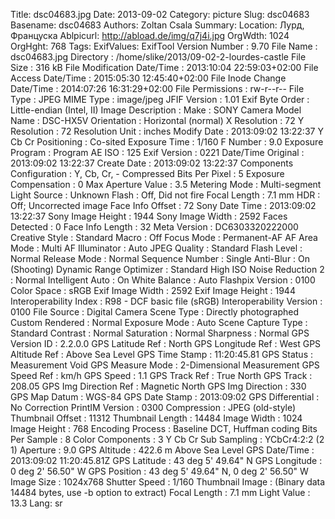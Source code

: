 Title: dsc04683.jpg
Date: 2013-09-02
Category: picture
Slug: dsc04683
Basename: dsc04683
Authors: Zoltan Csala
Summary:
Location: Лурд, Француска
Ablpicurl: http://abload.de/img/q7j4i.jpg
OrgWdth: 1024
OrgHght: 768
Tags:
ExifValues: ExifTool Version Number : 9.70
            File Name : dsc04683.jpg
            Directory : /home/slike/2013/09-02-2-lourdes-castle
            File Size : 316 kB
            File Modification Date/Time : 2013:10:04 22:59:03+02:00
            File Access Date/Time : 2015:05:30 12:45:40+02:00
            File Inode Change Date/Time : 2014:07:26 16:31:29+02:00
            File Permissions : rw-r--r--
            File Type : JPEG
            MIME Type : image/jpeg
            JFIF Version : 1.01
            Exif Byte Order : Little-endian (Intel, II)
            Image Description :
            Make : SONY
            Camera Model Name : DSC-HX5V
            Orientation : Horizontal (normal)
            X Resolution : 72
            Y Resolution : 72
            Resolution Unit : inches
            Modify Date : 2013:09:02 13:22:37
            Y Cb Cr Positioning : Co-sited
            Exposure Time : 1/160
            F Number : 9.0
            Exposure Program : Program AE
            ISO : 125
            Exif Version : 0221
            Date/Time Original : 2013:09:02 13:22:37
            Create Date : 2013:09:02 13:22:37
            Components Configuration : Y, Cb, Cr, -
            Compressed Bits Per Pixel : 5
            Exposure Compensation : 0
            Max Aperture Value : 3.5
            Metering Mode : Multi-segment
            Light Source : Unknown
            Flash : Off, Did not fire
            Focal Length : 7.1 mm
            HDR : Off; Uncorrected image
            Face Info Offset : 72
            Sony Date Time : 2013:09:02 13:22:37
            Sony Image Height : 1944
            Sony Image Width : 2592
            Faces Detected : 0
            Face Info Length : 32
            Meta Version : DC6303320222000
            Creative Style : Standard
            Macro : Off
            Focus Mode : Permanent-AF
            AF Area Mode : Multi
            AF Illuminator : Auto
            JPEG Quality : Standard
            Flash Level : Normal
            Release Mode : Normal
            Sequence Number : Single
            Anti-Blur : On (Shooting)
            Dynamic Range Optimizer : Standard
            High ISO Noise Reduction 2 : Normal
            Intelligent Auto : On
            White Balance : Auto
            Flashpix Version : 0100
            Color Space : sRGB
            Exif Image Width : 2592
            Exif Image Height : 1944
            Interoperability Index : R98 - DCF basic file (sRGB)
            Interoperability Version : 0100
            File Source : Digital Camera
            Scene Type : Directly photographed
            Custom Rendered : Normal
            Exposure Mode : Auto
            Scene Capture Type : Standard
            Contrast : Normal
            Saturation : Normal
            Sharpness : Normal
            GPS Version ID : 2.2.0.0
            GPS Latitude Ref : North
            GPS Longitude Ref : West
            GPS Altitude Ref : Above Sea Level
            GPS Time Stamp : 11:20:45.81
            GPS Status : Measurement Void
            GPS Measure Mode : 2-Dimensional Measurement
            GPS Speed Ref : km/h
            GPS Speed : 1.1
            GPS Track Ref : True North
            GPS Track : 208.05
            GPS Img Direction Ref : Magnetic North
            GPS Img Direction : 330
            GPS Map Datum : WGS-84
            GPS Date Stamp : 2013:09:02
            GPS Differential : No Correction
            PrintIM Version : 0300
            Compression : JPEG (old-style)
            Thumbnail Offset : 11312
            Thumbnail Length : 14484
            Image Width : 1024
            Image Height : 768
            Encoding Process : Baseline DCT, Huffman coding
            Bits Per Sample : 8
            Color Components : 3
            Y Cb Cr Sub Sampling : YCbCr4:2:2 (2 1)
            Aperture : 9.0
            GPS Altitude : 422.6 m Above Sea Level
            GPS Date/Time : 2013:09:02 11:20:45.81Z
            GPS Latitude : 43 deg 5' 49.64" N
            GPS Longitude : 0 deg 2' 56.50" W
            GPS Position : 43 deg 5' 49.64" N, 0 deg 2' 56.50" W
            Image Size : 1024x768
            Shutter Speed : 1/160
            Thumbnail Image : (Binary data 14484 bytes, use -b option to extract)
            Focal Length : 7.1 mm
            Light Value : 13.3
Lang: sr

